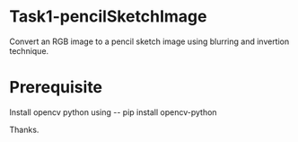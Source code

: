 # Task1-pencilSketchImage
Convert an RGB image to a pencil sketch image using blurring and invertion technique.

# Prerequisite
Install opencv python using -- pip install opencv-python

Thanks.
